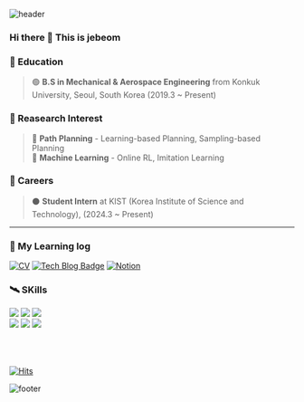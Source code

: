 ![header](https://capsule-render.vercel.app/api?type=waving&&color=timeGradient&height=80&section=header&fontSize=90)  
### Hi there 👋 This is jebeom

### 🌱 Education  
> 🟢 **B.S in Mechanical & Aerospace Engineering** from Konkuk University, Seoul, South Korea (2019.3 ~ Present)  

### :blue_book: Reasearch Interest 

> 🔵 **Path Planning** - Learning-based Planning, Sampling-based Planning    
> 🔵 **Machine Learning** - Online RL, Imitation Learning

### 🚀 Careers

> ⚫ **Student Intern** at KIST (Korea Institute of Science and Technology), (2024.3 ~ Present)  

---

### 👀 My Learning log
<div align=left>

[![CV](http://img.shields.io/badge/-CV-black?style=flat-square&logo=github&link=https://davinci-ai.tistory.com/)](https://github.com/jebeom/Jebeom_CV/blob/main/Jebeom_CV.pdf)
[![Tech Blog Badge](http://img.shields.io/badge/-Tech%20blog-black?style=flat-square&logo=github&link=https://davinci-ai.tistory.com/)](https://jebeom.github.io/)
[![Notion](https://img.shields.io/badge/Notion-000000?style=flat-square&logo=Notion&logoColor=white&link=https://jebeom.notion.site/PORTFOLIO-64bbb7bf4a1d4988a229aca639268436?pvs=74)](https://jebeom.notion.site/PORTFOLIO-64bbb7bf4a1d4988a229aca639268436?pvs=74)
</div>

### 🛰️ SKills

<div align=left>
    <img src="https://img.shields.io/badge/ROS-22314E?style=flat-square&logo=ROS&logoColor=white">
    <img src="https://img.shields.io/badge/Ubuntu-E95420?style=flat-square&logo=Ubuntu&logoColor=white">
    <img src="https://img.shields.io/badge/linux-FCC624?style=flat-square&logo=linux&logoColor=black">
    <br>
    <img src="https://img.shields.io/badge/C++-00599C?style=flat-square&logo=c%2B%2B&logoColor=white">
    <img src="https://img.shields.io/badge/Python-3766AB?style=flat-square&logo=Python&logoColor=white">
    <img src="https://img.shields.io/badge/LaTex-008080?style=flat-square&logo=LaTex&logoColor=black">
  
</div>


<!--![](./profile-3d-contrib/profile-green-animate.svg)-->

<br><br><br>
[![Hits](https://hits.seeyoufarm.com/api/count/incr/badge.svg?url=https%3A%2F%2Fgithub.com%2Fjebeom&count_bg=%2379C83D&title_bg=%23555555&icon=github.svg&icon_color=%23E7E7E7&title=jebeom&edge_flat=True)](https://hits.seeyoufarm.com)

![footer](https://capsule-render.vercel.app/api?type=waving&&color=timeGradient&height=80&section=footer&fontSize=90)
